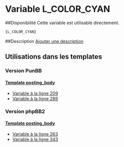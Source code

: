 # Variable L_COLOR_CYAN

##Disponibilité
Cette variable est utilisable directement.

```html
{L_COLOR_CYAN}
```

##Description
[Ajouter une description](https://fa-tvars.appspot.com/var/L_COLOR_CYAN)

## Utilisations dans les templates

### Version PunBB

#### [Template posting_body](punbb/posting_body.md#readme)
* [Variable &agrave; la ligne 209](../punbb/posting_body.tpl#L209)
* [Variable &agrave; la ligne 289](../punbb/posting_body.tpl#L289)

### Version phpBB2

#### [Template posting_body](subsilver/posting_body.md#readme)
* [Variable &agrave; la ligne 263](../subsilver/posting_body.tpl#L263)
* [Variable &agrave; la ligne 343](../subsilver/posting_body.tpl#L343)